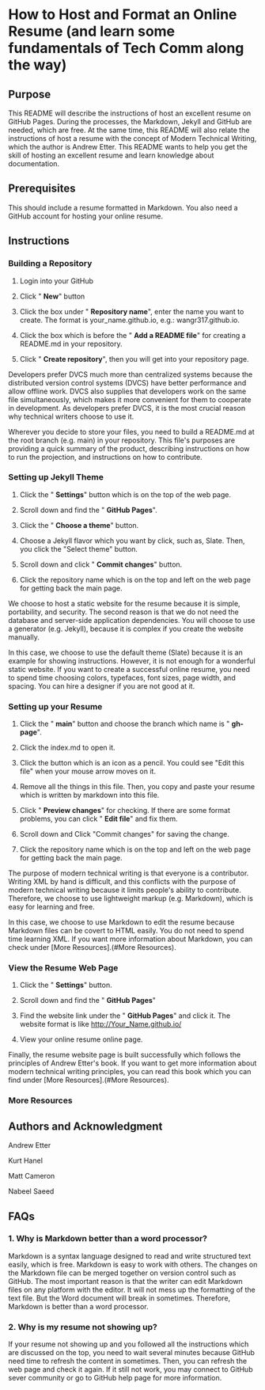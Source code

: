 # **How to Host and Format an Online Resume (and learn some fundamentals of Tech Comm along the way)**

## **Purpose**

This README will describe the instructions of host an excellent resume on GitHub Pages. During the processes, the Markdown, Jekyll and GitHub are needed, which are free. At the same time, this README will also relate the instructions of host a resume with the concept of Modern Technical Writing, which the author is Andrew Etter. This README wants to help you get the skill of hosting an excellent resume and learn knowledge about documentation.

## **Prerequisites**

This should include a resume formatted in Markdown. You also need a GitHub account for hosting your online resume.

## **Instructions**

### **Building a Repository**

1. Login into your GitHub

2. Click &quot; **New**&quot; button

3. Click the box under &quot; **Repository name**&quot;, enter the name you want to create. The format is your\_name.github.io, e.g.: wangr317.github.io.

4. Click the box which is before the &quot; **Add a README file**&quot; for creating a README.md in your repository.

5. Click &quot; **Create repository**&quot;, then you will get into your repository page.

Developers prefer DVCS much more than centralized systems because the distributed version control systems (DVCS) have better performance and allow offline work. DVCS also supplies that developers work on the same file simultaneously, which makes it more convenient for them to cooperate in development. As developers prefer DVCS, it is the most crucial reason why technical writers choose to use it.

Wherever you decide to store your files, you need to build a README.md at the root branch (e.g. main) in your repository. This file&#39;s purposes are providing a quick summary of the product, describing instructions on how to run the projection, and instructions on how to contribute.

### **Setting up Jekyll Theme**

1. Click the &quot; **Settings**&quot; button which is on the top of the web page.

2. Scroll down and find the &quot; **GitHub Pages**&quot;.

3. Click the &quot; **Choose a theme**&quot; button.

4. Choose a Jekyll flavor which you want by click, such as, Slate. Then, you click the &quot;Select theme&quot; button.

5. Scroll down and click &quot; **Commit changes**&quot; button.

6. Click the repository name which is on the top and left on the web page for getting back the main page.

We choose to host a static website for the resume because it is simple, portability, and security. The second reason is that we do not need the database and server-side application dependencies. You will choose to use a generator (e.g. Jekyll), because it is complex if you create the website manually.

In this case, we choose to use the default theme (Slate) because it is an example for showing instructions. However, it is not enough for a wonderful static website. If you want to create a successful online resume, you need to spend time choosing colors, typefaces, font sizes, page width, and spacing. You can hire a designer if you are not good at it.

### **Setting up your Resume**

1. Click the &quot; **main**&quot; button and choose the branch which name is &quot; **gh-page**&quot;.

2. Click the index.md to open it.

3. Click the button which is an icon as a pencil. You could see &quot;Edit this file&quot; when your mouse arrow moves on it.

4. Remove all the things in this file. Then, you copy and paste your resume which is written by markdown into this file.

5. Click &quot; **Preview changes**&quot; for checking. If there are some format problems, you can click &quot; **Edit file**&quot; and fix them.

6. Scroll down and Click &quot;Commit changes&quot; for saving the change.

7. Click the repository name which is on the top and left on the web page for getting back the main page.

The purpose of modern technical writing is that everyone is a contributor. Writing XML by hand is difficult, and this conflicts with the purpose of modern technical writing because it limits people&#39;s ability to contribute. Therefore, we choose to use lightweight markup (e.g. Markdown), which is easy for learning and free.

In this case, we choose to use Markdown to edit the resume because Markdown files can be covert to HTML easily. You do not need to spend time learning XML. If you want more information about Markdown, you can check under [More Resources].(#More Resources).

### **View the Resume Web Page**

1. Click the &quot; **Settings**&quot; button.

2. Scroll down and find the &quot; **GitHub Pages**&quot;

3. Find the website link under the &quot; **GitHub Pages**&quot; and click it. The website format is like [http://Your\_Name.github.io/](http://Your_Name.github.io/)

4. View your online resume online page.

Finally, the resume website page is built successfully which follows the principles of Andrew Etter&#39;s book. If you want to get more information about modern technical writing principles, you can read this book which you can find under [More Resources].(#More Resources).

### **More Resources**

## **Authors and Acknowledgment**

Andrew Etter

Kurt Hanel

Matt Cameron

Nabeel Saeed

## **FAQs**

### **1. Why is Markdown better than a word processor?**

Markdown is a syntax language designed to read and write structured text easily, which is free. Markdown is easy to work with others. The changes on the Markdown file can be merged together on version control such as GitHub. The most important reason is that the writer can edit Markdown files on any platform with the editor. It will not mess up the formatting of the text file. But the Word document will break in sometimes. Therefore, Markdown is better than a word processor.

### **2. Why is my resume not showing up?**

If your resume not showing up and you followed all the instructions which are discussed on the top, you need to wait several minutes because GitHub need time to refresh the content in sometimes. Then, you can refresh the web page and check it again. If it still not work, you may connect to GitHub sever community or go to GitHub help page for more information.
